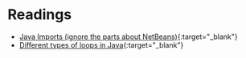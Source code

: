 # Readings

* [Java Imports (ignore the parts about NetBeans)](https://perso.ensta-paris.fr/~diam/java/online/notes-java/language/10basics/import.html){:target="_blank"}
* [Different types of loops in Java](https://www.baeldung.com/java-loops){:target="_blank"}

